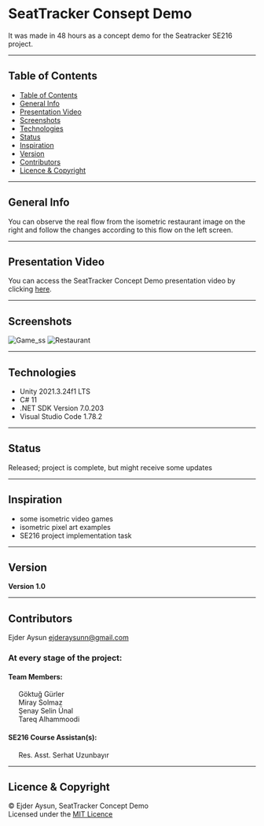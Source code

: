 # SeatTracker Consept Demo
It was made in 48 hours as a concept demo for the Seatracker SE216 project.  

---
## Table of Contents
  * [Table of Contents](#table-of-contents)
  * [General Info](#general-info)
  * [Presentation Video](#presentation-video)
  * [Screenshots](#screenshots)
  * [Technologies](#technologies)
  * [Status](#status)
  * [Inspiration](#inspiration)
  * [Version](#version)
  * [Contributors](#contributors)
  * [Licence & Copyright](#licence--copyright)

---
## General Info
You can observe the real flow from the isometric restaurant image on the right and follow the changes according to this flow on the left screen.

---
## Presentation Video
You can access the SeatTracker Concept Demo presentation video by clicking [here](https://www.youtube.com/watch?v=WNMG3P_CnGU).

---
## Screenshots
![Game_ss](https://github.com/EjderAysun/SE226-Lab-Tasks/assets/71559273/151248fa-bad6-40fa-b7da-37e768aadcc5)
![Restaurant](https://github.com/EjderAysun/SE226-Lab-Tasks/assets/71559273/17ecca54-e59a-404a-8089-91fbe4258601)

---
## Technologies
* Unity 2021.3.24f1 LTS
* C# 11
* .NET SDK Version 7.0.203
* Visual Studio Code 1.78.2

---
## Status
Released; project is complete, but might receive some updates

---
## Inspiration
* some isometric video games
* isometric pixel art examples
* SE216 project implementation task

---
## Version
**Version 1.0**

---
## Contributors
Ejder Aysun <ejderaysunn@gmail.com>

### At every stage of the project:
#### Team Members:  
&ensp;&ensp;&ensp;Göktuğ Gürler  
&ensp;&ensp;&ensp;Miray Solmaz  
&ensp;&ensp;&ensp;Şenay Selin Ünal  
&ensp;&ensp;&ensp;Tareq Alhammoodi

#### SE216 Course Assistan(s):
&ensp;&ensp;&ensp;Res. Asst. Serhat Uzunbayır

---
## Licence & Copyright
© Ejder Aysun, SeatTracker Concept Demo  
Licensed under the [MIT Licence](https://github.com/EjderAysun/SeatTracker/blob/master/SeatTracker_Concept_Demo/LICENCE)
